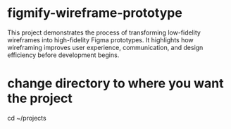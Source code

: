 # figmify-wireframe-prototype
This project demonstrates the process of transforming low-fidelity wireframes into high-fidelity Figma prototypes. It highlights how wireframing improves user experience, communication, and design efficiency before development begins.
# change directory to where you want the project
cd ~/projects


